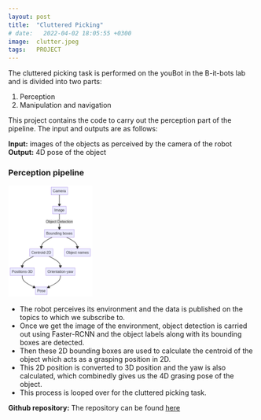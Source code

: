 ```yaml
---
layout: post
title:  "Cluttered Picking"
# date:   2022-04-02 18:05:55 +0300
image:  clutter.jpeg
tags:   PROJECT
---
```



The cluttered picking task is performed on the youBot in the B-it-bots lab and is divided into two parts:

1. Perception 
2. Manipulation and navigation

This project contains the code to carry out the perception part of the pipeline. The input and outputs are as follows:

**Input:** images of the objects as perceived by the camera of the robot \
**Output:** 4D pose of the object

### Perception pipeline

<img width="34%" src="https://raw.githubusercontent.com/ananyaverma2/HEART_MET_cluttered_pick/main/images/overview.png">

- The robot perceives its environment and the data is published on the topics to which we subscribe to.
- Once we get the image of the environment, object detection 
is carried out using Faster-RCNN and the object labels along 
with its bounding boxes are detected.
- Then these 2D bounding boxes are used to calculate the centroid of the object which acts as a grasping position in 2D.
- This 2D position is converted to 3D position and the yaw is also calculated, which combinedly gives us the 4D grasing pose of the object.
- This process is looped over for the cluttered picking task.

**Github repository:** The repository can be found [here](https://github.com/ananyaverma2/HEART_MET_cluttered_pick)